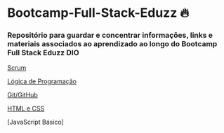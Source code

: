 # Bootcamp-Full-Stack-Eduzz 🔥
### Repositório para guardar e concentrar informações, links e materiais associados ao aprendizado ao longo do Bootcamp Full Stack Eduzz DIO

[Scrum](https://github.com/vbiar/Bootcamp-Full-Stack-EduzzDIO/tree/main/1%20-%20SCRUM)

[Lógica de Programação](https://github.com/vbiar/Bootcamp-Full-Stack-EduzzDIO/tree/main/2%20-%20L%C3%B3gica%20de%20Programa%C3%A7%C3%A3o)

[Git/GitHub](https://github.com/vbiar/Bootcamp-Full-Stack-EduzzDIO/tree/main/3%20-%20Git%20e%20GitHub)

[HTML e CSS](https://github.com/vbiar/Bootcamp-Full-Stack-EduzzDIO/tree/main/4%20-%20HTML%20e%20CSS)

[JavaScript Básico]

